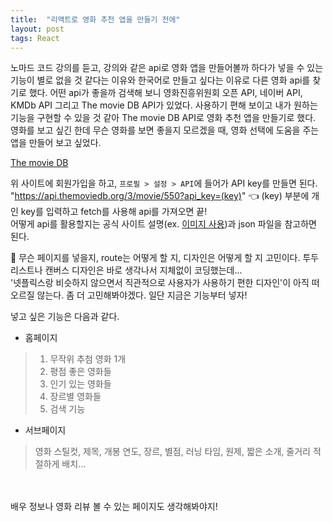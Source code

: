 ```yaml
---
title:  "리액트로 영화 추천 앱을 만들기 전에"
layout: post
tags: React
---
```


<p>
  노마드 코드 강의를 듣고, 강의와 같은 api로 영화 앱을 만들어볼까 하다가 넣을 수 있는 기능이 별로 없을 것 같다는 이유와 한국어로 만들고 싶다는 이유로 다른 영화 api를 찾기로 했다.
  어떤 api가 좋을까 검색해 보니 영화진흥위원회 오픈 API, 네이버 API, KMDb API 그리고 The movie DB API가 있었다. 사용하기 편해 보이고 내가 원하는 기능을 구현할 수 있을 것 같아
  The movie DB API로 영화 추천 앱을 만들기로 했다. 영화를 보고 싶긴 한데 무슨 영화를 보면 좋을지 모르겠을 때, 영화 선택에 도움을 주는 앱을 만들어 보고 싶었다.
</p>
<a href="https://www.themoviedb.org/">The movie DB</a>





위 사이트에 회원가입을 하고, `프로필 > 설정 > API`에 들어가 API key를 만들면 된다.<br>
"https://api.themoviedb.org/3/movie/550?api_key=(key)" 👈 (key) 부분에 개인 key를 입력하고 fetch를 사용해 api를 가져오면 끝!<br>
어떻게 api를 활용할지는 공식 사이트 설명(ex. <a href="https://developers.themoviedb.org/3/movies/get-movie-images">이미지 사용</a>)과
json 파일을 참고하면 된다. <br>

🤔 무슨 페이지를 넣을지, route는 어떻게 할 지, 디자인은 어떻게 할 지 고민이다. 투두 리스트나 캔버스 디자인은 바로 생각나서 지체없이 코딩했는데...<br>
'넷플릭스랑 비슷하지 않으면서 직관적으로 사용자가 사용하기 편한 디자인'이 아직 떠오르질 않는다. 좀 더 고민해봐야겠다. 일단 지금은 기능부터 넣자!<br>

넣고 싶은 기능은 다음과 같다.<br>

- 홈페이지
>1. 무작위 추첨 영화 1개
>2. 평점 좋은 영화들
>3. 인기 있는 영화들
>4. 장르별 영화들
>5. 검색 기능


- 서브페이지

>영화 스틸컷, 제목, 개봉 연도, 장르, 별점, 러닝 타임, 원제, 짧은 소개, 줄거리 적절하게 배치...

<br>
<br>
배우 정보나 영화 리뷰 볼 수 있는 페이지도 생각해봐야지! 


